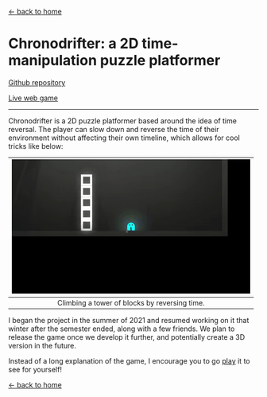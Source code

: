 [← back to home](../README.md)

# Chronodrifter: a 2D time-manipulation puzzle platformer

[Github repository](https://github.com/jasonchadwick/chronodrifter)

[Live web game](https://jasonchadwick.github.io/chronodrifter)

---

Chronodrifter is a 2D puzzle platformer based around the idea of time reversal. The player can slow down and reverse the time of their environment without affecting their own timeline, which allows for cool tricks like below:

| ![towerjump-gif](/files/tower.gif) |
|:--:|
|Climbing a tower of blocks by reversing time.|

I began the project in the summer of 2021 and resumed working on it that winter after the semester ended, along with a few friends. We plan to release the game once we develop it further, and potentially create a 3D version in the future.

Instead of a long explanation of the game, I encourage you to go [play](https://jasonchadwick.github.io/chronodrifter) it to see for yourself!

[← back to home](../README.md)